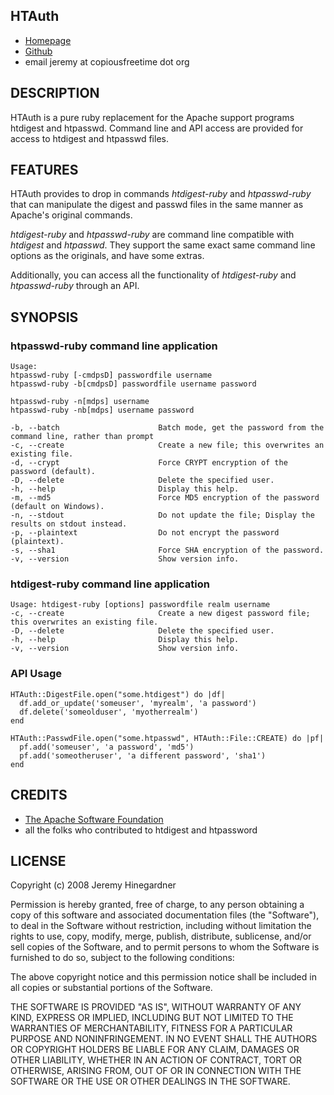 ## HTAuth

* [Homepage](http://copiousfreetime.rubyforge.org/htauth)
* [Github](http://github.com/copiousfreetime/htauth/tree/master)
* email jeremy at copiousfreetime dot org

## DESCRIPTION

HTAuth is a pure ruby replacement for the Apache support programs htdigest and
htpasswd.  Command line and API access are provided for access to htdigest and
htpasswd files.

## FEATURES

HTAuth provides to drop in commands *htdigest-ruby* and *htpasswd-ruby* that
can manipulate the digest and passwd files in the same manner as Apache's
original commands.

*htdigest-ruby* and *htpasswd-ruby* are command line compatible with *htdigest*
and *htpasswd*.  They support the same exact same command line options as the
originals, and have some extras.

Additionally, you can access all the functionality of *htdigest-ruby* and
*htpasswd-ruby* through an API.

## SYNOPSIS

### htpasswd-ruby command line application


    Usage:
    htpasswd-ruby [-cmdpsD] passwordfile username
    htpasswd-ruby -b[cmdpsD] passwordfile username password

    htpasswd-ruby -n[mdps] username
    htpasswd-ruby -nb[mdps] username password

    -b, --batch                      Batch mode, get the password from the command line, rather than prompt
    -c, --create                     Create a new file; this overwrites an existing file.
    -d, --crypt                      Force CRYPT encryption of the password (default).
    -D, --delete                     Delete the specified user.
    -h, --help                       Display this help.
    -m, --md5                        Force MD5 encryption of the password (default on Windows).
    -n, --stdout                     Do not update the file; Display the results on stdout instead.
    -p, --plaintext                  Do not encrypt the password (plaintext).
    -s, --sha1                       Force SHA encryption of the password.
    -v, --version                    Show version info.

### htdigest-ruby command line application

    Usage: htdigest-ruby [options] passwordfile realm username
    -c, --create                     Create a new digest password file; this overwrites an existing file.
    -D, --delete                     Delete the specified user.
    -h, --help                       Display this help.
    -v, --version                    Show version info.

### API Usage

    HTAuth::DigestFile.open("some.htdigest") do |df|
      df.add_or_update('someuser', 'myrealm', 'a password')
      df.delete('someolduser', 'myotherrealm')
    end

    HTAuth::PasswdFile.open("some.htpasswd", HTAuth::File::CREATE) do |pf|
      pf.add('someuser', 'a password', 'md5')
      pf.add('someotheruser', 'a different password', 'sha1')
    end

## CREDITS

* [The Apache Software Foundation](http://www.apache.org/)
* all the folks who contributed to htdigest and htpassword

## LICENSE

Copyright (c) 2008 Jeremy Hinegardner

Permission is hereby granted, free of charge, to any person obtaining a copy of
this software and associated documentation files (the "Software"), to deal in
the Software without restriction, including without limitation the rights to
use, copy, modify, merge, publish, distribute, sublicense, and/or sell copies
of the Software, and to permit persons to whom the Software is furnished to do
so, subject to the following conditions:

The above copyright notice and this permission notice shall be included in all
copies or substantial portions of the Software.

THE SOFTWARE IS PROVIDED "AS IS", WITHOUT WARRANTY OF ANY KIND, EXPRESS OR
IMPLIED, INCLUDING BUT NOT LIMITED TO THE WARRANTIES OF MERCHANTABILITY,
FITNESS FOR A PARTICULAR PURPOSE AND NONINFRINGEMENT. IN NO EVENT SHALL THE
AUTHORS OR COPYRIGHT HOLDERS BE LIABLE FOR ANY CLAIM, DAMAGES OR OTHER
LIABILITY, WHETHER IN AN ACTION OF CONTRACT, TORT OR OTHERWISE, ARISING FROM,
OUT OF OR IN CONNECTION WITH THE SOFTWARE OR THE USE OR OTHER DEALINGS IN THE
SOFTWARE.

